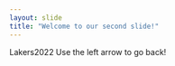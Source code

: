 ```yaml
---
layout: slide
title: "Welcome to our second slide!"
---
```

Lakers2022
Use the left arrow to go back!
